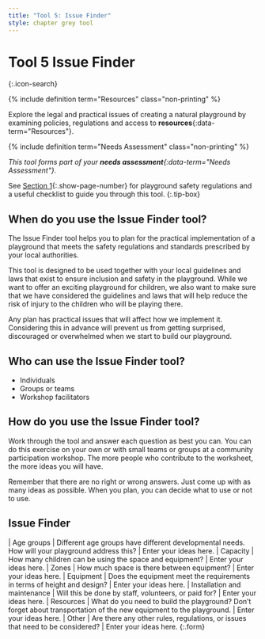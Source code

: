 ```yaml
---
title: "Tool 5: Issue Finder"
style: chapter grey tool
---
```


# **Tool 5** Issue Finder
{:.icon-search}

{% include definition term="Resources" class="non-printing" %}

Explore the legal and practical issues of creating a natural playground by examining policies, regulations and access to **resources**{:data-term="Resources"}.

{% include definition term="Needs Assessment" class="non-printing" %}

*This tool forms part of your **needs assessment**{:data-term="Needs Assessment"}.*

See [Section 1](01.html#playground-safety){:.show-page-number} for playground safety regulations and a useful checklist to guide you through this tool.
{:.tip-box}

## When do you use the Issue Finder tool?

The Issue Finder tool helps you to plan for the practical implementation of a playground that meets the safety regulations and standards prescribed by your local authorities.

This tool is designed to be used together with your local guidelines and laws that exist to ensure inclusion and safety in the playground. While we want to offer an exciting playground for children, we also want to make sure that we have considered the guidelines and laws that will help reduce the risk of injury to the children who will be playing there.

Any plan has practical issues that will affect how we implement it. Considering this in advance will prevent us from getting surprised, discouraged or overwhelmed when we start to build our playground.

## Who can use the Issue Finder tool?

-   Individuals
-   Groups or teams
-   Workshop facilitators

## How do you use the Issue Finder tool?

Work through the tool and answer each question as best you can. You can do this exercise on your own or with small teams or groups at a community participation workshop. The more people who contribute to the worksheet, the more ideas you will have.

Remember that there are no right or wrong answers. Just come up with as many ideas as possible. When you plan, you can decide what to use or not to use.

## Issue Finder

| Age groups | Different age groups have different developmental needs. How will your playground address this? | Enter your ideas here.
| Capacity | How many children can be using the space and equipment? | Enter your ideas here.
| Zones | How much space is there between equipment? | Enter your ideas here.
| Equipment | Does the equipment meet the requirements in terms of height and design? | Enter your ideas here.
| Installation and maintenance | Will this be done by staff, volunteers, or paid for? | Enter your ideas here.
| Resources | What do you need to build the playground? Don’t forget about transportation of the new equipment to the playground. | Enter your ideas here.
| Other | Are there any other rules, regulations, or issues that need to be considered? | Enter your ideas here.
{:.form}

